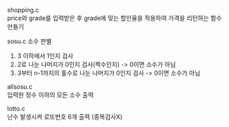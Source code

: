 shopping.c <br>
price와 grade를 입력받은 후 grade에 맞는 할인율을 적용하여 가격을 리턴하는 함수 만들기

sosu.c
소수 판별
1.   3 이하에서 1인지 검사
2.   2로 나눈 나머지가 0인지 검사(짝수인지) -> 0이면 소수가 아님
3.   3부터 n-1까지의 홀수로 나눈 나머지가 0인지 검사 -> 0이면 소수가 아님

allsosu.c <br>
입력한 정수 이하의 모든 소수 출력

lotto.c <br>
난수 발생시켜 로또번호 6개 출력 (중복검사X)
